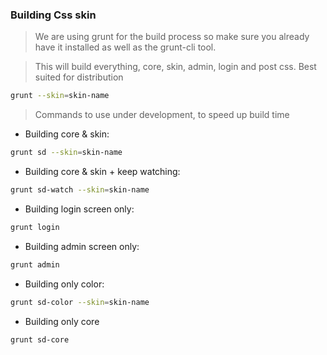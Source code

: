 ### Building Css skin

> We are using grunt for the build process so make sure you already have it installed as well as the grunt-cli tool.

> This will build everything, core, skin, admin, login and post css. Best suited for distribution

```bash
grunt --skin=skin-name
```

> Commands to use under development, to speed up build time

* Building core & skin:

```bash
grunt sd --skin=skin-name
```

* Building core & skin + keep watching:

```bash
grunt sd-watch --skin=skin-name
```

* Building login screen only:

```bash
grunt login
```

* Building admin screen only:

```bash
grunt admin
```

* Building only color:

```bash
grunt sd-color --skin=skin-name
```

* Building only core

```bash
grunt sd-core
```

